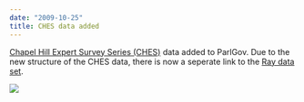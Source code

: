 ```yaml
---
date: "2009-10-25"
title: CHES data added
---
```


[Chapel Hill Expert Survey Series (CHES)](http://chesdata.eu/) data added to ParlGov. Due to the new structure of the CHES data, there is now a seperate link to the [Ray data set](http://www.lsu.edu/faculty/lray2/data/data.html).

![](/images/parliament-european-union.jpg)
